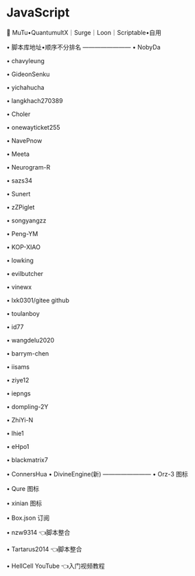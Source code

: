 # JavaScript
🐲 MuTu•QuantumultX｜Surge｜Loon｜Scriptable•自用

•  脚本库地址•顺序不分排名
————————
•  NobyDa

•  chavyleung

•  GideonSenku

•  yichahucha

•  langkhach270389

•  Choler

•  onewayticket255

•  NavePnow

•  Meeta

•  Neurogram-R

•  sazs34

•  Sunert

•  zZPiglet

•  songyangzz

•  Peng-YM

•  KOP-XIAO

•  lowking

•  evilbutcher

•  vinewx

•  lxk0301/gitee  github

•  toulanboy

•  id77

•  wangdelu2020

•  barrym-chen

•  iisams

•  ziye12

•  iepngs

•  dompling-2Y

•  ZhiYi-N

•  lhie1

•  eHpo1

•  blackmatrix7

•  ConnersHua  •  DivineEngine(新)
————————
•  Orz-3 图标

•  Qure 图标 

•  xinian 图标

•  Box.json 订阅

•  nzw9314 👈️脚本整合 

•  Tartarus2014 👈️脚本整合

•  HellCell YouTube 👈️入门视频教程
